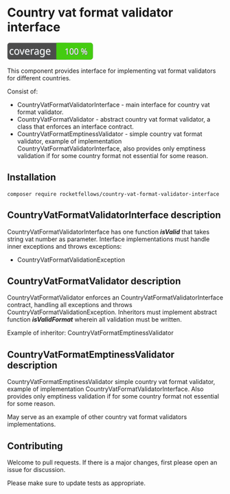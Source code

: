 # Country vat format validator interface

![Code Coverage Badge](./badge.svg)

This component provides interface for implementing vat format validators for different countries.

Consist of:
- CountryVatFormatValidatorInterface - main interface for country vat format validator.
- CountryVatFormatValidator - abstract country vat format validator, a class that enforces an interface contract.
- CountryVatFormatEmptinessValidator - simple country vat format validator, example of implementation CountryVatFormatValidatorInterface, also provides only emptiness validation if for some country format not essential for some reason. 

## Installation

```shell
composer require rocketfellows/country-vat-format-validator-interface
```

## CountryVatFormatValidatorInterface description

CountryVatFormatValidatorInterface has one function **_isValid_** that takes string vat number as parameter.
Interface implementations must handle inner exceptions and throws exceptions:
- CountryVatFormatValidationException

## CountryVatFormatValidator description

CountryVatFormatValidator enforces an CountryVatFormatValidatorInterface contract, handling all exceptions and throws CountryVatFormatValidationException.
Inheritors must implement abstract function **_isValidFormat_** wherein all validation must be written.

Example of inheritor: CountryVatFormatEmptinessValidator

## CountryVatFormatEmptinessValidator description

CountryVatFormatEmptinessValidator simple country vat format validator, example of implementation CountryVatFormatValidatorInterface.
Also provides only emptiness validation if for some country format not essential for some reason.

May serve as an example of other country vat format validators implementations.

## Contributing

Welcome to pull requests. If there is a major changes, first please open an issue for discussion.

Please make sure to update tests as appropriate.
